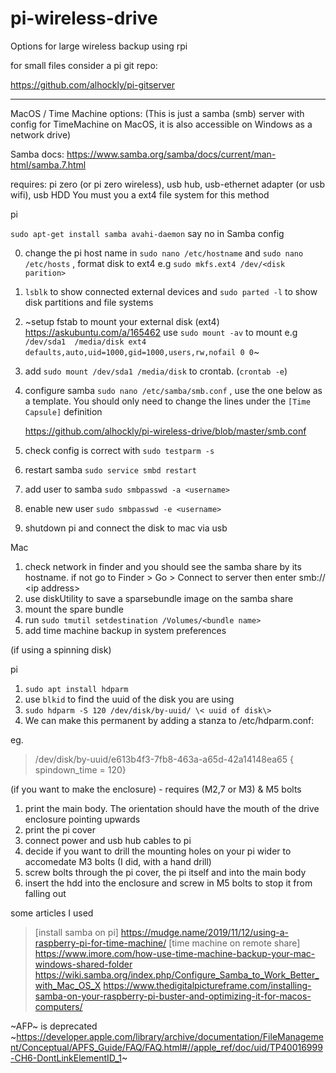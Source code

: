 # pi-wireless-drive
Options for large wireless backup using rpi


for small files consider a pi git repo:

https://github.com/alhockly/pi-gitserver

-----
MacOS / Time Machine options: (This is just a samba (smb) server with config for TimeMachine on MacOS, it is also accessible on Windows as a network drive)

Samba docs: https://www.samba.org/samba/docs/current/man-html/samba.7.html

requires: pi zero (or pi zero wireless), usb hub, usb-ethernet adapter (or usb wifi), usb HDD
You must you a ext4 file system for this method

pi 
 
`sudo apt-get install samba avahi-daemon` say no in Samba config

0. change the pi host name in `sudo nano /etc/hostname` and `sudo nano /etc/hosts` , format disk to ext4 e.g `sudo mkfs.ext4 /dev/<disk parition>`
1. `lsblk` to show connected external devices and `sudo parted -l` to show disk partitions and file systems
2. ~setup fstab to mount your external disk (ext4) https://askubuntu.com/a/165462 use `sudo mount -av` to mount
e.g `/dev/sda1  /media/disk ext4 defaults,auto,uid=1000,gid=1000,users,rw,nofail 0 0`~
2. add `sudo mount /dev/sda1 /media/disk` to crontab. (`crontab -e`) 
3. configure samba `sudo nano /etc/samba/smb.conf` , use the one below as a template. You should only need to change the lines under the `[Time Capsule]` definition

	https://github.com/alhockly/pi-wireless-drive/blob/master/smb.conf
4. check config is correct with `sudo testparm -s`
5. restart samba `sudo service smbd restart`
6. add user to samba `sudo smbpasswd -a <username>`
7. enable new user `sudo smbpasswd -e <username>`
7. shutdown pi and connect the disk to mac via usb


Mac
1. check network in finder and you should see the samba share by its hostname. if not go to Finder > Go > Connect to server then enter smb:// \<ip address\>
2. use diskUtility to save a sparsebundle image on the samba share
3. mount the spare bundle
4. run `sudo tmutil setdestination /Volumes/<bundle name>`
5. add time machine backup in system preferences

(if using a spinning disk)

pi
1.  `sudo apt install hdparm`
2. use `blkid` to find the uuid of the disk you are using
3. `sudo hdparm -S 120 /dev/disk/by-uuid/ \< uuid of disk\>`
4. We can make this permanent by adding a stanza to /etc/hdparm.conf:

eg.
>/dev/disk/by-uuid/e613b4f3-7fb8-463a-a65d-42a14148ea65 {
>	spindown_time = 120}

(if you want to make the enclosure) - requires (M2,7 or M3) & M5 bolts
1. print the main body. The orientation should have the mouth of the drive enclosure pointing upwards
2. print the pi cover
3. connect power and usb hub cables to pi
4. decide if you want to drill the mounting holes on your pi wider to accomedate M3 bolts (I did, with a hand drill)
5. screw bolts through the pi cover, the pi itself and into the main body
6. insert the hdd into the enclosure and screw in M5 bolts to stop it from falling out



some articles I used

>[install samba on pi] https://mudge.name/2019/11/12/using-a-raspberry-pi-for-time-machine/
>[time machine on remote share] https://www.imore.com/how-use-time-machine-backup-your-mac-windows-shared-folder
>https://wiki.samba.org/index.php/Configure_Samba_to_Work_Better_with_Mac_OS_X
>https://www.thedigitalpictureframe.com/installing-samba-on-your-raspberry-pi-buster-and-optimizing-it-for-macos-computers/


~AFP~ is deprecated
~https://developer.apple.com/library/archive/documentation/FileManagement/Conceptual/APFS_Guide/FAQ/FAQ.html#//apple_ref/doc/uid/TP40016999-CH6-DontLinkElementID_1~


